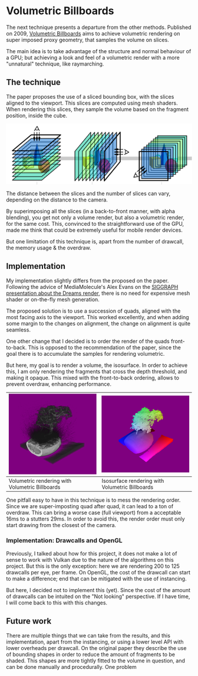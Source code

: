 # Volumetric Billboards

The next technique presents a departure from the other methods. Published on 2009, [Volumetric Billboards]([https://doi.org/10.1111/j.1467-8659.2009.01354.x](https://doi.org/10.1111/j.1467-8659.2009.01354.x)) aims to achieve volumetric rendering on super imposed proxy geometry, that samples the volume on slices.

The main idea is to take advantage of the structure and normal behaviour of a GPU; but achieving a look and feel of a volumetric render with a more "unnatural" technique, like raymarching.

## The technique

The paper proposes the use of a sliced bounding box, with the slices aligned to the viewport. This slices are computed using mesh shaders. When rendering this slices, they sample the volume based on the fragment position, inside the cube.

![Fig taken from the volumetric billboards paper](https://github.com/JsMarq96/Understanding-Tiled-GPUs-VR-Volume-Rendering/blob/main/imgs/bill.PNG?raw=true)

The distance between the slices and the number of slices can vary, depending on the distance to the camera.

By superimposing all the slices (in a back-to-front manner, with alpha blending), you get not only a volume render, but also a volumetric render, for the same cost. This, convinced to the straightforward use of the GPU, made me think that could be extremely useful for mobile render devices.

But one limitation of this technique is, apart from the number of drawcall, the memory usage & the overdraw.

## Implementation

My implementation slightly differs from the proposed on the paper. Following the advice of MediaMolecule's Alex Evans on the [SIGGRAPH presentation about the Dreams render](https://advances.realtimerendering.com/s2015/AlexEvans_SIGGRAPH-2015-sml.pdf), there is no need for expensive mesh shader or on-the-fly mesh generation.

The proposed solution is to use a succession of quads, aligned with the most facing axis to the viewport. This worked excellently, and when adding some margin to the changes on alignment, the change on alignment is quite seamless.

One other change that I decided is to order the render of the quads front-to-back. This is opposed to the recommendation of the paper,  since the goal there is to accumulate the samples for rendering volumetric.

But here, my goal is to render a volume, the isosurface. In order to achieve this, I am only rendering the fragments that cross the depth threshold, and making it opaque. This mixed with the front-to-back ordering, allows to prevent overdraw, enhancing performance.


| ![](https://github.com/JsMarq96/Understanding-Tiled-GPUs-VR-Volume-Rendering/blob/main/imgs/billboards.PNG?raw=true)      | ![](https://github.com/JsMarq96/Understanding-Tiled-GPUs-VR-Volume-Rendering/blob/main/imgs/bill_iso.PNG?raw=true)        |
| ------------------------------------------------- | ------------------------------------------------- |
| Volumetric rendering with Volumetric Billboards | Isosurface rendering with Volumetric Billboards |

One pitfall easy to have in this technique is to mess the rendering order. Since we are super-imposting quad after quad, it can lead to a ton of overdraw. This can bring a worse case (full viewport) from a acceptable 16ms to a stutters 29ms. In order to avoid this, the render order must only start drawing from the closest of the camera.

### Implementation: Drawcalls and OpenGL

Previously, I talked about how for this project, it does not make a lot of sense to work with Vulkan due to the nature of the algorithms on this project. But this is the only exception: here we are rendering 200 to 125 drawcalls per eye, per frame. On OpenGL, the cost of the drawcall can start to make a difference; end that can be mitigated with the use of instancing.

But here, I decided not to implement this (yet). Since the cost of the amount of drawcalls can be intuited on the "Not looking" perspective. If I have time, I will come back to this with this changes.





## Future work
There are multiple things that we can take from the results, and this implementation, apart from the instancing, or using a lower level API with lower overheads per drawcall. On the original paper they describe the use of bounding shapes in order to reduce the amount of fragments to be shaded. This shapes are more tightly fitted to the volume in question, and can be done manually and procedurally.
One problem
